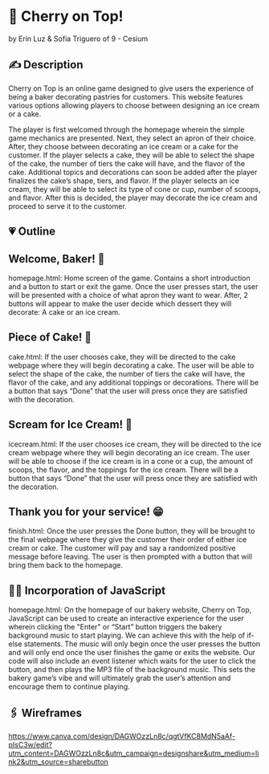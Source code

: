 # 🍒 Cherry on Top!

by Erin Luz & Sofia Triguero of 9 - Cesium

## ✍️ Description
Cherry on Top is an online game designed to give users the experience of being a baker decorating pastries for customers. This website features various options allowing players to choose between designing an ice cream or a cake. 

The player is first welcomed through the homepage wherein the simple game mechanics are presented. Next, they select an apron of their choice. After, they choose between decorating an ice cream or a cake for the customer. If the player selects a cake, they will be able to select the shape of the cake, the number of tiers the cake will have, and the flavor of the cake. Additional topics and decorations can soon be added after the player finalizes the cake’s shape, tiers, and flavor. If the player selects an ice cream, they will be able to select its type of cone or cup, number of scoops, and flavor. After this is decided, the player may decorate the ice cream and proceed to serve it to the customer.

## 💗 Outline
## Welcome, Baker! 🫶
homepage.html: Home screen of the game. Contains a short introduction and a button to start or exit the game. Once the user presses start, the user will be presented with a choice of what apron they want to wear. After, 2 buttons will appear to make the user decide which dessert they will decorate: A cake or an ice cream.

## Piece of Cake! 🍰
cake.html: If the user chooses cake, they will be directed to the cake webpage where they will begin decorating a cake. The user will be able to select the shape of the cake, the number of tiers the cake will have, the flavor of the cake, and any additional toppings or decorations. There will be a button that says “Done” that the user will press once they are satisfied with the decoration. 

## Scream for Ice Cream! 🍦
icecream.html: If the user chooses ice cream, they will be directed to the ice cream webpage where they will begin decorating an ice cream. The user will be able to choose if the ice cream is in a cone or a cup, the amount of scoops, the flavor, and the toppings for the ice cream. There will be a button that says “Done” that the user will press once they are satisfied with the decoration.

## Thank you for your service! 😁
finish.html: Once the user presses the Done button, they will be brought to the final webpage where they give the customer their order of either ice cream or cake. The customer will pay and say a randomized positive message before leaving. The user is then prompted with a button that will bring them back to the homepage.

## 🧑‍💻 Incorporation of JavaScript 
homepage.html: On the homepage of our bakery website, Cherry on Top, JavaScript can be used to create an interactive experience for the user wherein clicking the "Enter" or “Start” button triggers the bakery background music to start playing. We can achieve this with the help of if-else statements. The music will only begin once the user presses the button and will only end once the user finishes the game or exits the website. Our code will also include an event listener which waits for the user to click the button, and then plays the MP3 file of the background music. This sets the bakery game’s vibe and will ultimately grab the user’s attention and encourage them to continue playing.

## 🖇️ Wireframes 
https://www.canva.com/design/DAGWOzzLn8c/qgtVfKC8MdN5aAf-pIsC3w/edit?utm_content=DAGWOzzLn8c&utm_campaign=designshare&utm_medium=link2&utm_source=sharebutton

